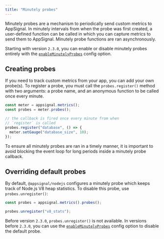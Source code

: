 ```yaml
---
title: "Minutely probes"
---
```


Minutely probes are a mechanism to periodically send custom metrics to AppSignal. In minutely intervals from when the probe was first created, a user-defined function can be called in which you can capture metrics to send them to AppSignal. Minutely probe functions are ran asynchronously.

Starting with version `2.3.0`, you can enable or disable minutely probes entirely with the [`enableMinutelyProbes`](/nodejs/configuration/options.html#option-enableminutelyprobes) config option.

## Creating probes

If you need to track custom metrics from your app, you can add your own probe(s). To register a probe, you must call the `probes.register()` method with two arguments: a probe name, and an anonymous function to be called once every minute.

```js
const meter = appsignal.metrics();
const probes = meter.probes();

// the callback is fired once every minute from when
// `register` is called
probes.register("database", () => {
  meter.setGauge("database_size", 10);
});
```

To ensure all minutely probes are ran in a timely manner, it is important to avoid blocking the event loop for long periods inside a minutely probe callback.

## Overriding default probes

By default, `@appsignal/nodejs` configures a minutely probe which keeps track of Node.js V8 heap statistics. To disable this probe, use `probes.unregister()`:

```js
const probes = appsignal.metrics().probes();

probes.unregister("v8_stats");
```

Before version `2.3.0`, `probes.unregister()` is not available. In versions before `2.3.0`, you can use the [`enableMinutelyProbes`](/nodejs/configuration/options.html#option-enableminutelyprobes) config option to disable the default probe.
